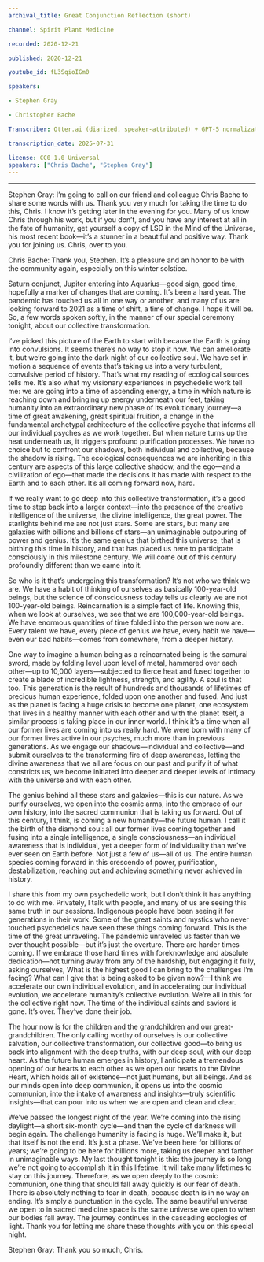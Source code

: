 ```yaml
---
archival_title: Great Conjunction Reflection (short)

channel: Spirit Plant Medicine

recorded: 2020-12-21

published: 2020-12-21

youtube_id: fL3SqioIGm0

speakers:

- Stephen Gray

- Christopher Bache

Transcriber: Otter.ai (diarized, speaker-attributed) + GPT-5 normalization

transcription_date: 2025-07-31

license: CC0 1.0 Universal
speakers: ["Chris Bache", "Stephen Gray"]
---
```

<!-- diarist_sha1:744acd8fb305c013ee8f12acaba280ac3c1890b2 -->
---
Stephen Gray: 
I’m going to call on our friend and colleague Chris Bache to share some words with us. Thank you very much for taking the time to do this, Chris. I know it’s getting later in the evening for you. Many of us know Chris through his work, but if you don’t, and you have any interest at all in the fate of humanity, get yourself a copy of LSD in the Mind of the Universe, his most recent book—it’s a stunner in a beautiful and positive way. Thank you for joining us. Chris, over to you.

Chris Bache: 
Thank you, Stephen. It’s a pleasure and an honor to be with the community again, especially on this winter solstice.

Saturn conjunct, Jupiter entering into Aquarius—good sign, good time, hopefully a marker of changes that are coming. It’s been a hard year. The pandemic has touched us all in one way or another, and many of us are looking forward to 2021 as a time of shift, a time of change. I hope it will be. So, a few words spoken softly, in the manner of our special ceremony tonight, about our collective transformation.

I’ve picked this picture of the Earth to start with because the Earth is going into convulsions. It seems there’s no way to stop it now. We can ameliorate it, but we’re going into the dark night of our collective soul. We have set in motion a sequence of events that’s taking us into a very turbulent, convulsive period of history. That’s what my reading of ecological sources tells me. It’s also what my visionary experiences in psychedelic work tell me: we are going into a time of ascending energy, a time in which nature is reaching down and bringing up energy underneath our feet, taking humanity into an extraordinary new phase of its evolutionary journey—a time of great awakening, great spiritual fruition, a change in the fundamental archetypal architecture of the collective psyche that informs all our individual psyches as we work together. But when nature turns up the heat underneath us, it triggers profound purification processes. We have no choice but to confront our shadows, both individual and collective, because the shadow is rising. The ecological consequences we are inheriting in this century are aspects of this large collective shadow, and the ego—and a civilization of ego—that made the decisions it has made with respect to the Earth and to each other. It’s all coming forward now, hard.

If we really want to go deep into this collective transformation, it’s a good time to step back into a larger context—into the presence of the creative intelligence of the universe, the divine intelligence, the great power. The starlights behind me are not just stars. Some are stars, but many are galaxies with billions and billions of stars—an unimaginable outpouring of power and genius. It’s the same genius that birthed this universe, that is birthing this time in history, and that has placed us here to participate consciously in this milestone century. We will come out of this century profoundly different than we came into it.

So who is it that’s undergoing this transformation? It’s not who we think we are. We have a habit of thinking of ourselves as basically 100-year-old beings, but the science of consciousness today tells us clearly we are not 100-year-old beings. Reincarnation is a simple fact of life. Knowing this, when we look at ourselves, we see that we are 100,000-year-old beings. We have enormous quantities of time folded into the person we now are. Every talent we have, every piece of genius we have, every habit we have—even our bad habits—comes from somewhere, from a deeper history.

One way to imagine a human being as a reincarnated being is the samurai sword, made by folding level upon level of metal, hammered over each other—up to 10,000 layers—subjected to fierce heat and fused together to create a blade of incredible lightness, strength, and agility. A soul is that too. This generation is the result of hundreds and thousands of lifetimes of precious human experience, folded upon one another and fused. And just as the planet is facing a huge crisis to become one planet, one ecosystem that lives in a healthy manner with each other and with the planet itself, a similar process is taking place in our inner world. I think it’s a time when all our former lives are coming into us really hard. We were born with many of our former lives active in our psyches, much more than in previous generations. As we engage our shadows—individual and collective—and submit ourselves to the transforming fire of deep awareness, letting the divine awareness that we all are focus on our past and purify it of what constricts us, we become initiated into deeper and deeper levels of intimacy with the universe and with each other.

The genius behind all these stars and galaxies—this is our nature. As we purify ourselves, we open into the cosmic arms, into the embrace of our own history, into the sacred communion that is taking us forward. Out of this century, I think, is coming a new humanity—the future human. I call it the birth of the diamond soul: all our former lives coming together and fusing into a single intelligence, a single consciousness—an individual awareness that is individual, yet a deeper form of individuality than we’ve ever seen on Earth before. Not just a few of us—all of us. The entire human species coming forward in this crescendo of power, purification, destabilization, reaching out and achieving something never achieved in history.

I share this from my own psychedelic work, but I don’t think it has anything to do with me. Privately, I talk with people, and many of us are seeing this same truth in our sessions. Indigenous people have been seeing it for generations in their work. Some of the great saints and mystics who never touched psychedelics have seen these things coming forward. This is the time of the great unraveling. The pandemic unraveled us faster than we ever thought possible—but it’s just the overture. There are harder times coming. If we embrace those hard times with foreknowledge and absolute dedication—not turning away from any of the hardship, but engaging it fully, asking ourselves, What is the highest good I can bring to the challenges I’m facing? What can I give that is being asked to be given now?—I think we accelerate our own individual evolution, and in accelerating our individual evolution, we accelerate humanity’s collective evolution. We’re all in this for the collective right now. The time of the individual saints and saviors is gone. It’s over. They’ve done their job.

The hour now is for the children and the grandchildren and our great-grandchildren. The only calling worthy of ourselves is our collective salvation, our collective transformation, our collective good—to bring us back into alignment with the deep truths, with our deep soul, with our deep heart. As the future human emerges in history, I anticipate a tremendous opening of our hearts to each other as we open our hearts to the Divine Heart, which holds all of existence—not just humans, but all beings. And as our minds open into deep communion, it opens us into the cosmic communion, into the intake of awareness and insights—truly scientific insights—that can pour into us when we are open and clean and clear.

We’ve passed the longest night of the year. We’re coming into the rising daylight—a short six-month cycle—and then the cycle of darkness will begin again. The challenge humanity is facing is huge. We’ll make it, but that itself is not the end. It’s just a phase. We’ve been here for billions of years; we’re going to be here for billions more, taking us deeper and farther in unimaginable ways. My last thought tonight is this: the journey is so long we’re not going to accomplish it in this lifetime. It will take many lifetimes to stay on this journey. Therefore, as we open deeply to the cosmic communion, one thing that should fall away quickly is our fear of death. There is absolutely nothing to fear in death, because death is in no way an ending. It’s simply a punctuation in the cycle. The same beautiful universe we open to in sacred medicine space is the same universe we open to when our bodies fall away. The journey continues in the cascading ecologies of light. Thank you for letting me share these thoughts with you on this special night.

Stephen Gray: 
Thank you so much, Chris.

